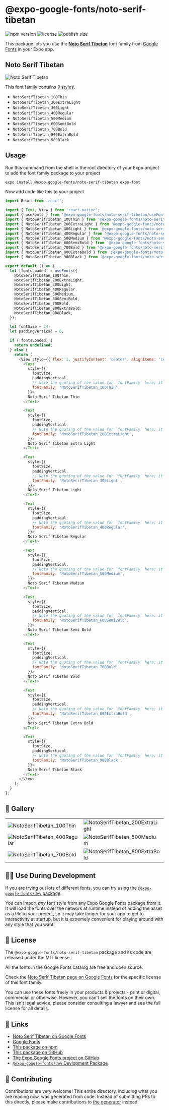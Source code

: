 # @expo-google-fonts/noto-serif-tibetan

![npm version](https://flat.badgen.net/npm/v/@expo-google-fonts/noto-serif-tibetan)
![license](https://flat.badgen.net/github/license/expo/google-fonts)
![publish size](https://flat.badgen.net/packagephobia/install/@expo-google-fonts/noto-serif-tibetan)

This package lets you use the [**Noto Serif Tibetan**](https://fonts.google.com/specimen/Noto+Serif+Tibetan) font family from [Google Fonts](https://fonts.google.com/) in your Expo app.

## Noto Serif Tibetan

![Noto Serif Tibetan](./font-family.png)

This font family contains [9 styles](#-gallery).

- `NotoSerifTibetan_100Thin`
- `NotoSerifTibetan_200ExtraLight`
- `NotoSerifTibetan_300Light`
- `NotoSerifTibetan_400Regular`
- `NotoSerifTibetan_500Medium`
- `NotoSerifTibetan_600SemiBold`
- `NotoSerifTibetan_700Bold`
- `NotoSerifTibetan_800ExtraBold`
- `NotoSerifTibetan_900Black`

## Usage

Run this command from the shell in the root directory of your Expo project to add the font family package to your project
```sh
expo install @expo-google-fonts/noto-serif-tibetan expo-font
```

Now add code like this to your project
```js
import React from 'react';

import { Text, View } from 'react-native';
import { useFonts } from '@expo-google-fonts/noto-serif-tibetan/useFonts';
import { NotoSerifTibetan_100Thin } from '@expo-google-fonts/noto-serif-tibetan/100Thin';
import { NotoSerifTibetan_200ExtraLight } from '@expo-google-fonts/noto-serif-tibetan/200ExtraLight';
import { NotoSerifTibetan_300Light } from '@expo-google-fonts/noto-serif-tibetan/300Light';
import { NotoSerifTibetan_400Regular } from '@expo-google-fonts/noto-serif-tibetan/400Regular';
import { NotoSerifTibetan_500Medium } from '@expo-google-fonts/noto-serif-tibetan/500Medium';
import { NotoSerifTibetan_600SemiBold } from '@expo-google-fonts/noto-serif-tibetan/600SemiBold';
import { NotoSerifTibetan_700Bold } from '@expo-google-fonts/noto-serif-tibetan/700Bold';
import { NotoSerifTibetan_800ExtraBold } from '@expo-google-fonts/noto-serif-tibetan/800ExtraBold';
import { NotoSerifTibetan_900Black } from '@expo-google-fonts/noto-serif-tibetan/900Black';

export default () => {
  let [fontsLoaded] = useFonts({
    NotoSerifTibetan_100Thin,
    NotoSerifTibetan_200ExtraLight,
    NotoSerifTibetan_300Light,
    NotoSerifTibetan_400Regular,
    NotoSerifTibetan_500Medium,
    NotoSerifTibetan_600SemiBold,
    NotoSerifTibetan_700Bold,
    NotoSerifTibetan_800ExtraBold,
    NotoSerifTibetan_900Black,
  });

  let fontSize = 24;
  let paddingVertical = 6;

  if (!fontsLoaded) {
    return undefined;
  } else {
    return (
      <View style={{ flex: 1, justifyContent: 'center', alignItems: 'center' }}>
        <Text
          style={{
            fontSize,
            paddingVertical,
            // Note the quoting of the value for `fontFamily` here; it expects a string!
            fontFamily: 'NotoSerifTibetan_100Thin',
          }}>
          Noto Serif Tibetan Thin
        </Text>

        <Text
          style={{
            fontSize,
            paddingVertical,
            // Note the quoting of the value for `fontFamily` here; it expects a string!
            fontFamily: 'NotoSerifTibetan_200ExtraLight',
          }}>
          Noto Serif Tibetan Extra Light
        </Text>

        <Text
          style={{
            fontSize,
            paddingVertical,
            // Note the quoting of the value for `fontFamily` here; it expects a string!
            fontFamily: 'NotoSerifTibetan_300Light',
          }}>
          Noto Serif Tibetan Light
        </Text>

        <Text
          style={{
            fontSize,
            paddingVertical,
            // Note the quoting of the value for `fontFamily` here; it expects a string!
            fontFamily: 'NotoSerifTibetan_400Regular',
          }}>
          Noto Serif Tibetan Regular
        </Text>

        <Text
          style={{
            fontSize,
            paddingVertical,
            // Note the quoting of the value for `fontFamily` here; it expects a string!
            fontFamily: 'NotoSerifTibetan_500Medium',
          }}>
          Noto Serif Tibetan Medium
        </Text>

        <Text
          style={{
            fontSize,
            paddingVertical,
            // Note the quoting of the value for `fontFamily` here; it expects a string!
            fontFamily: 'NotoSerifTibetan_600SemiBold',
          }}>
          Noto Serif Tibetan Semi Bold
        </Text>

        <Text
          style={{
            fontSize,
            paddingVertical,
            // Note the quoting of the value for `fontFamily` here; it expects a string!
            fontFamily: 'NotoSerifTibetan_700Bold',
          }}>
          Noto Serif Tibetan Bold
        </Text>

        <Text
          style={{
            fontSize,
            paddingVertical,
            // Note the quoting of the value for `fontFamily` here; it expects a string!
            fontFamily: 'NotoSerifTibetan_800ExtraBold',
          }}>
          Noto Serif Tibetan Extra Bold
        </Text>

        <Text
          style={{
            fontSize,
            paddingVertical,
            // Note the quoting of the value for `fontFamily` here; it expects a string!
            fontFamily: 'NotoSerifTibetan_900Black',
          }}>
          Noto Serif Tibetan Black
        </Text>
      </View>
    );
  }
};

```

## 🔡 Gallery


||||
|-|-|-|
|![NotoSerifTibetan_100Thin](./NotoSerifTibetan_100Thin.ttf.png)|![NotoSerifTibetan_200ExtraLight](./NotoSerifTibetan_200ExtraLight.ttf.png)|![NotoSerifTibetan_300Light](./NotoSerifTibetan_300Light.ttf.png)||
|![NotoSerifTibetan_400Regular](./NotoSerifTibetan_400Regular.ttf.png)|![NotoSerifTibetan_500Medium](./NotoSerifTibetan_500Medium.ttf.png)|![NotoSerifTibetan_600SemiBold](./NotoSerifTibetan_600SemiBold.ttf.png)||
|![NotoSerifTibetan_700Bold](./NotoSerifTibetan_700Bold.ttf.png)|![NotoSerifTibetan_800ExtraBold](./NotoSerifTibetan_800ExtraBold.ttf.png)|![NotoSerifTibetan_900Black](./NotoSerifTibetan_900Black.ttf.png)||


## 👩‍💻 Use During Development

If you are trying out lots of different fonts, you can try using the [`@expo-google-fonts/dev` package](https://github.com/expo/google-fonts/tree/master/font-packages/dev#readme).

You can import *any* font style from any Expo Google Fonts package from it. It will load the fonts
over the network at runtime instead of adding the asset as a file to your project, so it may take longer
for your app to get to interactivity at startup, but it is extremely convenient
for playing around with any style that you want.

## 📖 License

The `@expo-google-fonts/noto-serif-tibetan` package and its code are released under the MIT license.

All the fonts in the Google Fonts catalog are free and open source.

Check the [Noto Serif Tibetan page on Google Fonts](https://fonts.google.com/specimen/Noto+Serif+Tibetan) for the specific license of this font family.

You can use these fonts freely in your products & projects - print or digital, commercial or otherwise. However, you can't sell the fonts on their own. This isn't legal advice, please consider consulting a lawyer and see the full license for all details.

## 🔗 Links

- [Noto Serif Tibetan on Google Fonts](https://fonts.google.com/specimen/Noto+Serif+Tibetan)
- [Google Fonts](https://fonts.google.com/)
- [This package on npm](https://www.npmjs.com/package/@expo-google-fonts/noto-serif-tibetan)
- [This package on GitHub](https://github.com/expo/google-fonts/tree/master/font-packages/noto-serif-tibetan)
- [The Expo Google Fonts project on GitHub](https://github.com/expo/google-fonts)
- [`@expo-google-fonts/dev` Devlopment Package](https://github.com/expo/google-fonts/tree/master/font-packages/dev)

## 🤝 Contributing

Contributions are very welcome! This entire directory, including what you are reading now, was generated from code. Instead of submitting PRs to this directly, please make contributions to [the generator](https://github.com/expo/google-fonts/tree/master/packages/generator) instead.
